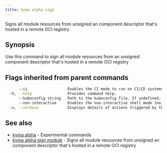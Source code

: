 ```yaml
---
title: kyma alpha sign
---
```


Signs all module resources from unsigned an component descriptor that's hosted in a remote OCI registry

## Synopsis

Use this command to sign all module resources from an unsigned component descriptor that's hosted in a remote OCI registry

## Flags inherited from parent commands

```bash
      --ci                  Enables the CI mode to run on CI/CD systems. It avoids any user interaction (such as no dialog prompts) and ensures that logs are formatted properly in log files (such as no spinners for CLI steps).
  -h, --help                Provides command help.
      --kubeconfig string   Path to the kubeconfig file. If undefined, Kyma CLI uses the KUBECONFIG environment variable, or falls back "/$HOME/.kube/config".
      --non-interactive     Enables the non-interactive shell mode (no colorized output, no spinner)
  -v, --verbose             Displays details of actions triggered by the command.
```

## See also

* [kyma alpha](kyma_alpha.md)	 - Experimental commands
* [kyma alpha sign module](kyma_alpha_sign_module.md)	 - Signs all module resources from unsigned an component descriptor that's hosted in a remote OCI registry

